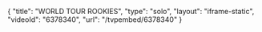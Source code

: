 {
    "title": "WORLD TOUR ROOKIES",
    "type": "solo",
    "layout": "iframe-static",
    "videoId": "6378340",
    "url": "\/tvpembed\/6378340"
}
